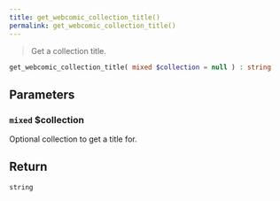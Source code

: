 ```yaml
---
title: get_webcomic_collection_title()
permalink: get_webcomic_collection_title()
---
```


> Get a collection title.

```php
get_webcomic_collection_title( mixed $collection = null ) : string
```

## Parameters

### `mixed` $collection
Optional collection to get a title for.

## Return

`string`
